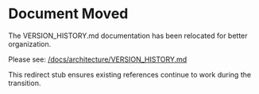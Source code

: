 # Document Moved

The VERSION_HISTORY.md documentation has been relocated for better organization.

Please see: [/docs/architecture/VERSION_HISTORY.md](/docs/architecture/VERSION_HISTORY.md)

This redirect stub ensures existing references continue to work during the transition.